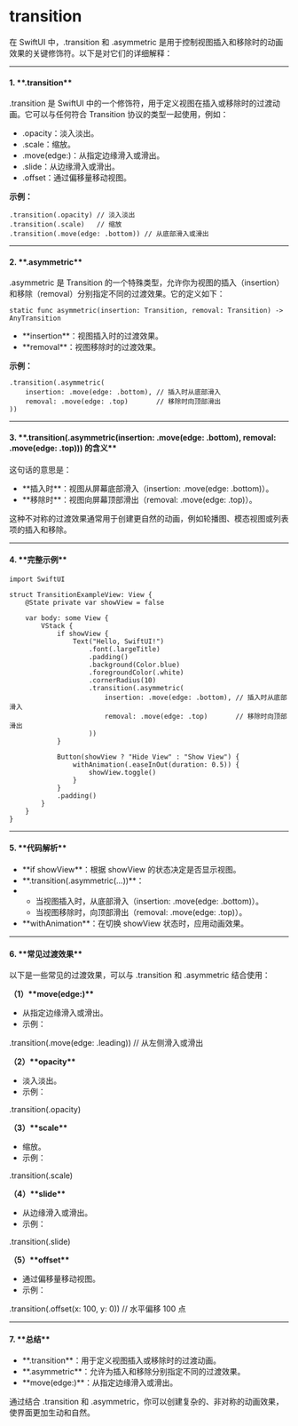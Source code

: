 # transition

在 SwiftUI 中，.transition 和 .asymmetric 是用于控制视图插入和移除时的动画效果的关键修饰符。以下是对它们的详细解释：

***

#### 1. \*\*.transition\*\* <a href="#id-75gl-1737557168292" id="id-75gl-1737557168292"></a>

.transition 是 SwiftUI 中的一个修饰符，用于定义视图在插入或移除时的过渡动画。它可以与任何符合 Transition 协议的类型一起使用，例如：

* .opacity：淡入淡出。
* .scale：缩放。
* .move(edge:)：从指定边缘滑入或滑出。
* .slide：从边缘滑入或滑出。
* .offset：通过偏移量移动视图。

**示例：**

```
.transition(.opacity) // 淡入淡出
.transition(.scale)   // 缩放
.transition(.move(edge: .bottom)) // 从底部滑入或滑出
```

***

#### 2. \*\*.asymmetric\*\* <a href="#id-5ytc-1737557168319" id="id-5ytc-1737557168319"></a>

.asymmetric 是 Transition 的一个特殊类型，允许你为视图的插入（insertion）和移除（removal）分别指定不同的过渡效果。它的定义如下：

```
static func asymmetric(insertion: Transition, removal: Transition) -> AnyTransition
```

* \*\*insertion\*\*：视图插入时的过渡效果。
* \*\*removal\*\*：视图移除时的过渡效果。

**示例：**

```
.transition(.asymmetric(
    insertion: .move(edge: .bottom), // 插入时从底部滑入
    removal: .move(edge: .top)       // 移除时向顶部滑出
))
```

***

#### 3. \*\*.transition(.asymmetric(insertion: .move(edge: .bottom), removal: .move(edge: .top))) 的含义\*\* <a href="#zyva-1737557168346" id="zyva-1737557168346"></a>

这句话的意思是：

* \*\*插入时\*\*：视图从屏幕底部滑入（insertion: .move(edge: .bottom)）。
* \*\*移除时\*\*：视图向屏幕顶部滑出（removal: .move(edge: .top)）。

这种不对称的过渡效果通常用于创建更自然的动画，例如轮播图、模态视图或列表项的插入和移除。

***

#### 4. \*\*完整示例\*\* <a href="#r3hj-1737557168357" id="r3hj-1737557168357"></a>

```
import SwiftUI

struct TransitionExampleView: View {
    @State private var showView = false

    var body: some View {
        VStack {
            if showView {
                Text("Hello, SwiftUI!")
                    .font(.largeTitle)
                    .padding()
                    .background(Color.blue)
                    .foregroundColor(.white)
                    .cornerRadius(10)
                    .transition(.asymmetric(
                        insertion: .move(edge: .bottom), // 插入时从底部滑入
                        removal: .move(edge: .top)       // 移除时向顶部滑出
                    ))
            }

            Button(showView ? "Hide View" : "Show View") {
                withAnimation(.easeInOut(duration: 0.5)) {
                    showView.toggle()
                }
            }
            .padding()
        }
    }
}
```

***

#### 5. \*\*代码解析\*\* <a href="#balg-1737557168424" id="balg-1737557168424"></a>

* \*\*if showView\*\*：根据 showView 的状态决定是否显示视图。
* \*\*.transition(.asymmetric(...))\*\*：
*
  * 当视图插入时，从底部滑入（insertion: .move(edge: .bottom)）。
  * 当视图移除时，向顶部滑出（removal: .move(edge: .top)）。
* \*\*withAnimation\*\*：在切换 showView 状态时，应用动画效果。

***

#### 6. \*\*常见过渡效果\*\* <a href="#wawx-1737557168438" id="wawx-1737557168438"></a>

以下是一些常见的过渡效果，可以与 .transition 和 .asymmetric 结合使用：

**（1）\*\*move(edge:)\*\***

* 从指定边缘滑入或滑出。
* 示例：

.transition(.move(edge: .leading)) // 从左侧滑入或滑出

**（2）\*\*opacity\*\***

* 淡入淡出。
* 示例：

.transition(.opacity)

**（3）\*\*scale\*\***

* 缩放。
* 示例：

.transition(.scale)

**（4）\*\*slide\*\***

* 从边缘滑入或滑出。
* 示例：

.transition(.slide)

**（5）\*\*offset\*\***

* 通过偏移量移动视图。
* 示例：

.transition(.offset(x: 100, y: 0)) // 水平偏移 100 点

***

#### 7. \*\*总结\*\* <a href="#mlzu-1737557168499" id="mlzu-1737557168499"></a>

* \*\*.transition\*\*：用于定义视图插入或移除时的过渡动画。
* \*\*.asymmetric\*\*：允许为插入和移除分别指定不同的过渡效果。
* \*\*move(edge:)\*\*：从指定边缘滑入或滑出。

通过结合 .transition 和 .asymmetric，你可以创建复杂的、非对称的动画效果，使界面更加生动和自然。
